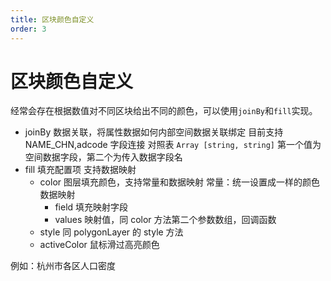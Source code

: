 ```yaml
---
title: 区块颜色自定义
order: 3
---
```


# 区块颜色自定义

经常会存在根据数值对不同区块给出不同的颜色，可以使用`joinBy`和`fill`实现。

- joinBy 数据关联，将属性数据如何内部空间数据关联绑定
  目前支持 NAME_CHN,adcode 字段连接
  对照表 `Array [string, string]` 第一个值为空间数据字段，第二个为传入数据字段名
- fill 填充配置项 支持数据映射
  - color 图层填充颜色，支持常量和数据映射
    常量：统一设置成一样的颜色
    数据映射
    - field 填充映射字段
    - values 映射值，同 color 方法第二个参数数组，回调函数
  - style 同 polygonLayer 的 style 方法
  - activeColor 鼠标滑过高亮颜色

例如：杭州市各区人口密度

<code src="./examples/fillcolor.jsx">
